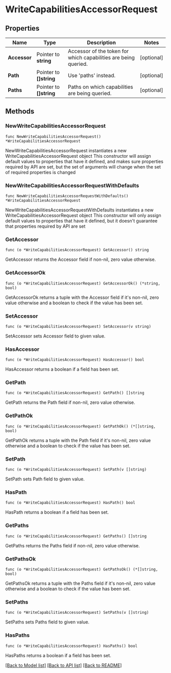 # WriteCapabilitiesAccessorRequest


## Properties

Name | Type | Description | Notes
------------ | ------------- | ------------- | -------------
**Accessor** | Pointer to **string** | Accessor of the token for which capabilities are being queried. | [optional] 
**Path** | Pointer to **[]string** | Use &#x27;paths&#x27; instead. | [optional] 
**Paths** | Pointer to **[]string** | Paths on which capabilities are being queried. | [optional] 



## Methods


### NewWriteCapabilitiesAccessorRequest

`func NewWriteCapabilitiesAccessorRequest() *WriteCapabilitiesAccessorRequest`

NewWriteCapabilitiesAccessorRequest instantiates a new WriteCapabilitiesAccessorRequest object
This constructor will assign default values to properties that have it defined,
and makes sure properties required by API are set, but the set of arguments
will change when the set of required properties is changed

### NewWriteCapabilitiesAccessorRequestWithDefaults

`func NewWriteCapabilitiesAccessorRequestWithDefaults() *WriteCapabilitiesAccessorRequest`

NewWriteCapabilitiesAccessorRequestWithDefaults instantiates a new WriteCapabilitiesAccessorRequest object
This constructor will only assign default values to properties that have it defined,
but it doesn't guarantee that properties required by API are set


### GetAccessor

`func (o *WriteCapabilitiesAccessorRequest) GetAccessor() string`

GetAccessor returns the Accessor field if non-nil, zero value otherwise.

### GetAccessorOk

`func (o *WriteCapabilitiesAccessorRequest) GetAccessorOk() (*string, bool)`

GetAccessorOk returns a tuple with the Accessor field if it's non-nil, zero value otherwise
and a boolean to check if the value has been set.

### SetAccessor

`func (o *WriteCapabilitiesAccessorRequest) SetAccessor(v string)`

SetAccessor sets Accessor field to given value.


### HasAccessor

`func (o *WriteCapabilitiesAccessorRequest) HasAccessor() bool`

HasAccessor returns a boolean if a field has been set.




### GetPath

`func (o *WriteCapabilitiesAccessorRequest) GetPath() []string`

GetPath returns the Path field if non-nil, zero value otherwise.

### GetPathOk

`func (o *WriteCapabilitiesAccessorRequest) GetPathOk() (*[]string, bool)`

GetPathOk returns a tuple with the Path field if it's non-nil, zero value otherwise
and a boolean to check if the value has been set.

### SetPath

`func (o *WriteCapabilitiesAccessorRequest) SetPath(v []string)`

SetPath sets Path field to given value.


### HasPath

`func (o *WriteCapabilitiesAccessorRequest) HasPath() bool`

HasPath returns a boolean if a field has been set.




### GetPaths

`func (o *WriteCapabilitiesAccessorRequest) GetPaths() []string`

GetPaths returns the Paths field if non-nil, zero value otherwise.

### GetPathsOk

`func (o *WriteCapabilitiesAccessorRequest) GetPathsOk() (*[]string, bool)`

GetPathsOk returns a tuple with the Paths field if it's non-nil, zero value otherwise
and a boolean to check if the value has been set.

### SetPaths

`func (o *WriteCapabilitiesAccessorRequest) SetPaths(v []string)`

SetPaths sets Paths field to given value.


### HasPaths

`func (o *WriteCapabilitiesAccessorRequest) HasPaths() bool`

HasPaths returns a boolean if a field has been set.









[[Back to Model list]](../README.md#documentation-for-models) [[Back to API list]](../README.md#documentation-for-api-endpoints) [[Back to README]](../README.md)


